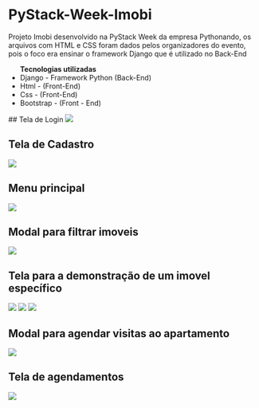 # PyStack-Week-Imobi
Projeto Imobi desenvolvido na PyStack Week da empresa Pythonando, os arquivos com HTML e CSS foram dados pelos organizadores do evento, pois o foco era ensinar o framework Django que é utilizado no Back-End
<ul>
      <b>Tecnologias utilizadas</b>
  <li>Django - Framework Python (Back-End)</li>
  <li> Html - (Front-End) </li> 
  <li> Css - (Front-End) </li>
  <li> Bootstrap - (Front - End) </li>
</ul>
## Tela de Login
<img src = "https://i.ibb.co/nC3WGrT/Login.png">

## Tela de Cadastro
<img src = "https://i.ibb.co/CPcMFRB/Cadastro.png">

## Menu principal
<img src = "https://i.ibb.co/0mm6mrV/Home.png">

## Modal para filtrar imoveis
<img src = "https://i.ibb.co/2SBVsq1/Filtrar.png">

## Tela para a demonstração de um imovel específico
<img src = "https://i.ibb.co/qsSs40t/Imovel-Find-1.png">
<img src = "https://i.ibb.co/rvcsf6J/Imovel-Find-2.png">
<img src = "https://i.ibb.co/nrH2W3n/imovel-Find-3.png">

## Modal para agendar visitas ao apartamento
<img src = "https://i.ibb.co/wc8P7Yt/Agendar-visita.png">

## Tela de agendamentos
<img src = "https://i.ibb.co/LSKVbXb/Agendamentos.png">
